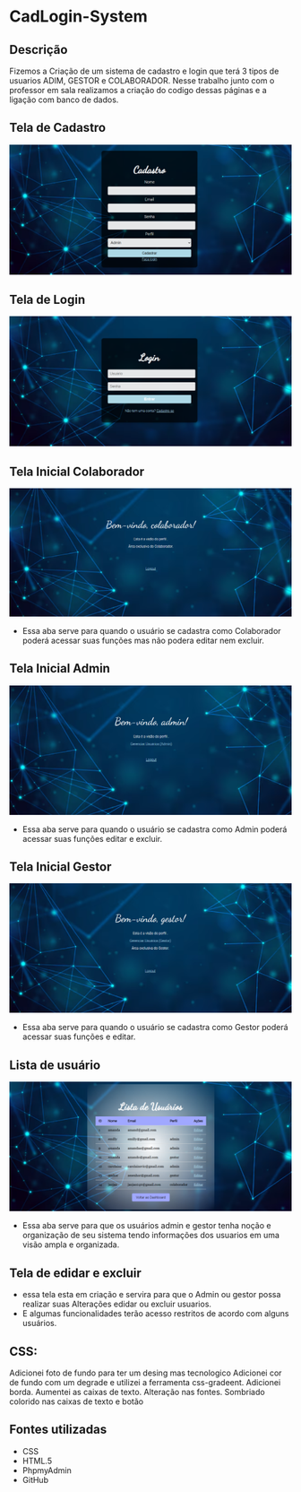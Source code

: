 # CadLogin-System

## Descrição 
 Fizemos a Criação de um sistema de cadastro e login que terá 3 tipos de usuarios ADIM, GESTOR e COLABORADOR. Nesse trabalho junto com o professor em sala realizamos a criação do codigo dessas páginas e a ligação com banco de dados.


## Tela de Cadastro
![img](img/cadastro.png)  

## Tela de Login
![img](img/login.png)  

## Tela Inicial Colaborador
![img](img/inicio.png) 

- Essa aba serve para quando o usuário se cadastra como Colaborador  poderá acessar suas funções mas não podera editar nem excluir.


## Tela Inicial Admin
![img](img/tela%20inicial%20admi.png)   

- Essa aba serve para quando o usuário se cadastra como Admin poderá acessar suas funções editar e excluir.


## Tela Inicial Gestor
![img](img/inicio_gestor.png)  

- Essa aba serve para quando o usuário se cadastra como Gestor  poderá acessar suas funções e editar.

## Lista de usuário
![img](img/lista_usu.png)  

- Essa aba serve para que os usuários admin e gestor tenha noção e organização de seu sistema tendo informações dos usuarios em uma visão ampla e organizada.

## Tela de edidar e excluir

- essa tela esta em criação e servira para que o Admin ou gestor possa realizar suas Alterações edidar ou excluir usuarios. 
- E algumas funcionalidades terão acesso restritos de acordo com alguns usuários.


## CSS:
Adicionei foto de fundo para ter um desing mas tecnologico
Adicionei cor de fundo com um degrade e utilizei a ferramenta css-gradeent.
Adicionei borda.
Aumentei as caixas de texto.
Alteração nas fontes.
Sombriado colorido nas caixas de texto e botão

## Fontes utilizadas
- CSS  
- HTML.5  
- PhpmyAdmin  
- GitHub  
